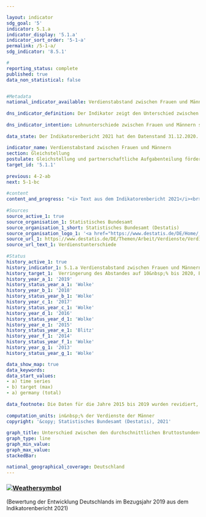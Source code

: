 ```yaml
---

layout: indicator    
sdg_goal: '5'    
indicator: 5.1.a    
indicator_display: '5.1.a'    
indicator_sort_order: '5-1-a'    
permalink: /5-1-a/    
sdg_indicator: '8.5.1'    

#    
reporting_status: complete    
published: true    
data_non_statistical: false    


#Metadata    
national_indicator_available: Verdienstabstand zwischen Frauen und Männern    
    
dns_indicator_definition: Der Indikator zeigt den Unterschied zwischen den durchschnittlichen Bruttostundenverdiensten der Frauen und der Männer in Prozent der durchschnittlichen Bruttostundenverdienste der Männer.    
    
dns_indicator_intention: Lohnunterschiede zwischen Frauen und Männern sind in modernen Erwerbsgesellschaften ein Zeichen für soziale Ungleichheit. Die Verringerung der Lohnunterschiede ist ein Indikator für Fortschritte auf dem Weg zur Gleichstellung. Die Bundesregierung verfolgt daher das Ziel, bis zum Jahr 2020 den Verdienstabstand auf 10&nbsp;% zu verringern und dieses bis 2030 beizubehalten.    
    
data_state: Der Indikatorenbericht 2021 hat den Datenstand 31.12.2020. Die Daten auf der DNS-Online Plattform werden regelmäßig aktualisiert, sodass online aktuellere Daten verfügbar sein können als im Indikatorenbericht 2021 veröffentlicht.    
    
indicator_name: Verdienstabstand zwischen Frauen und Männern    
section: Gleichstellung    
postulate: Gleichstellung und partnerschaftliche Aufgabenteilung fördern    
target_id: '5.1.1'    
    
previous: 4-2-ab    
next: 5-1-bc    
    
#content    
content_and_progress: "<i> Text aus dem Indikatorenbericht 2021</i><br><br>Der hier dargestellte Indikator zeigt den unbereinigten geschlechtsspezifischen Verdienst-abstand (unadjusted gender pay gap). Er setzt dafür ausschließlich die durchschnittlichen Bruttostundenverdienste ins Verhältnis zueinander. Dabei werden deren Ursachen, wie Qualifikation, Tätigkeit oder unterschiedliche Erwerbsbiografien, nicht berücksichtigt.<br><br>Datengrundlage des Indikators bildet die vierjährliche Verdienststrukturerhebung, die von den Statistischen Ämtern der Länder als repräsentative Stichprobenerhebung mit Auskunftspflicht bei insgesamt maximal 60&nbsp;000 Betrieben durchgeführt wird. Auf Basis dieser Daten werden Ergebnisse nach Alter, Bildungsniveau, Leistungsgruppen, Tätigkeit, Tarifbindung, Unternehmensgrößenklassen und Wirtschaftsabschnitten berechnet und der bereinigte Gender Pay Gap (GPG) veröffentlicht. Für die Zwischenjahre wird der unbereinigte GPG mit den Veränderungsraten aus der vierteljährlichen Verdiensterhebung fortgeschrieben. Für den bereinigten und unbereinigten GPG wird die EU-Abgrenzung zugrunde gelegt, wonach Beschäftigte der „Land- und Forstwirtschaft, Fischerei“, der „öffentlichen Verwaltung, Verteidigung; Sozialversicherung“ sowie Beschäftigte in Kleinstbetrieben unberücksichtigt bleiben.<br><br>Nach vorläufigen Zahlen lag der unbereinigte Verdienstabstand zwischen Frauen und Männern bei durchschnittlich 19&nbsp;% im Jahr 2019. Das heißt, der durchschnittliche Bruttostundenverdienst von Frauen lag um rund ein Fünftel niedriger als der Verdienst der Männer. Über einen längeren Zeitraum betrachtet, zeigt sich für Gesamtdeutschland ein langsamer, aber stetiger Rückgang des unbereinigten Gender Pay Gap. Dieser hatte 2014 mit 22&nbsp;% um 3 Prozentpunkte höher gelegen als 2019. Bei einer Fortsetzung der Entwicklung der letzten fünf Jahre wird das angestrebte Ziel im Jahr 2020 sowie im Jahr 2030 nicht erreicht werden.<br><br>Allerdings zeichnet sich für Deutschland kein einheitliches Bild ab. Zwischen den Bundesländern bestehen erhebliche Unterschiede: Am höchsten lag der unbereinigte GPG im Jahr 2019 mit 25&nbsp;% in Bremen, während er in Mecklenburg-Vorpommern und Thüringen 6&nbsp;% betrug. Dabei war das Verdienstniveau in Mecklenburg-Vorpommern und Thüringen insgesamt niedriger als in Bremen.<br><br>Untersuchungen der ursächlichen Faktoren des GPG können alle vier Jahre auf Basis der detaillierten Ergebnisse aus der Verdienststrukturerhebung durchgeführt werden. Derzeit liegen Ergebnisse für das Jahr 2018 vor. Diese Faktoren, die die Verdienstunterschiede bestimmen, unterliegen langfristigen Veränderungsprozessen und sind damit im Zeitablauf relativ stabil. Demnach sind 71°% des Verdienstunterschieds zwischen Männern und Frauen strukturbedingt – also unter anderem darauf zurückzuführen, dass Frauen häufiger in Branchen und Berufen arbeiten, in denen schlechter bezahlt wird und sie seltener Führungspositionen erreichen. Auch arbeiten sie häufiger als Männer in Teilzeit und in Minijobs. Die verbleibenden 29&nbsp;% des Verdienstunterschieds entsprechen dem bereinigten GPG von 6&nbsp;% im Jahr 2018. Verglichen mit dem unbereinigten GPG zeigt sich beim bereinigten GPG auf Ebene der Bundesländer ein wesentlich einheitlicheres Bild. Er lag im Jahr 2018 zwischen 4&nbsp;% (in Berlin) und 7&nbsp;% (in Baden-Württemberg, Bayern, Bremen, Hamburg und Sachsen).<br><br>Im europäischen Vergleich liegen Ergebnisse für das Jahr 2018 vor. Mit 20&nbsp;% lag der unbereinigte Gender Pay Gap in Deutschland für das Jahr 2018 deutlich über dem Durchschnitt der Europäischen Union (15&nbsp;%, vorläufig). Von den 28 EU-Staaten im Jahr 2018 wies nur Estland mit 22&nbsp;% einen noch höheren geschlechtsspezifischen Verdienstunterschied auf. Die Staaten mit den EU-weit geringsten geschlechtsspezifischen Unterschieden im Bruttostundenverdienst waren Luxemburg (1&nbsp;%) sowie Rumänien (2&nbsp;%)."    
    
#Sources    
source_active_1: true                    
source_organisation_1: Statistisches Bundesamt                    
source_organisation_1_short: Statistisches Bundesamt (Destatis)                    
source_organisation_logo_1: '<a href="https://www.destatis.de/DE/Home/_inhalt.html"><img src="https://g205sdgs.github.io/sdg-indicators/public/logos/destatis.png" alt=" Statistisches Bundesamt (Destatis)" title="Klicken Sie hier um zu der Homepage der Organisation zu gelangen" style="border: transparent"/></a>'                    
source_url_1: https://www.destatis.de/DE/Themen/Arbeit/Verdienste/Verdienste-Verdienstunterschiede/_inhalt.html                        
source_url_text_1: Verdienstunterschiede                        
    
#Status    
history_active_1: true
history_indicator_1: 5.1.a Verdienstabstand zwischen Frauen und Männern
history_target_1:  Verringerung des Abstandes auf 10&nbsp;% bis 2020, Beibehaltung bis 2030
history_year_a_1: '2019'                            
history_status_year_a_1: 'Wolke'
history_year_b_1: '2018'                            
history_status_year_b_1: 'Wolke'
history_year_c_1: '2017'                            
history_status_year_c_1: 'Wolke'
history_year_d_1: '2016'                            
history_status_year_d_1: 'Wolke'
history_year_e_1: '2015'                            
history_status_year_e_1: 'Blitz'
history_year_f_1: '2014'                            
history_status_year_f_1: 'Wolke'
history_year_g_1: '2013'                            
history_status_year_g_1: 'Wolke'    

data_show_map: true    
data_keywords:    
data_start_values:     
- a) time series
- b) target (max)
- a) germany (total)
    
data_footnote: Die Daten für die Jahre 2015 bis 2019 wurden revidiert, 2020 vorläufig.    
    
computation_units: in&nbsp;% der Verdienste der Männer    
copyright: '&copy; Statistisches Bundesamt (Destatis), 2021'
    
graph_title: Unterschied zwischen den durchschnittlichen Bruttostundenverdiensten von Frauen und Männern    
graph_type: line    
graph_min_value:     
graph_max_value:     
stackedBar:     

national_geographical_coverage: Deutschland    
---    
```

<div>
  <div class="my-header">
    <h3>
      <a href="https://sustainabledevelopment-deutschland.github.io/status/"><img src="https://g205sdgs.github.io/sdg-indicators/public/Wettersymbole/Wolke.png" title="Der Indikator entwickelt sich zwar in die gewünschte Richtung auf das Ziel zu, bei Fortsetzung der Entwicklung würde das Ziel im Zieljahr aber um mehr als 20&nbsp;% verfehlt" alt="Weathersymbol" />
      </a>
    </h3>
  </div>
  <div class="my-header-note">
    <span> (Bewertung der Entwicklung Deutschlands im Bezugsjahr 2019 aus dem Indikatorenbericht 2021)</span>
  </div>
</div>
